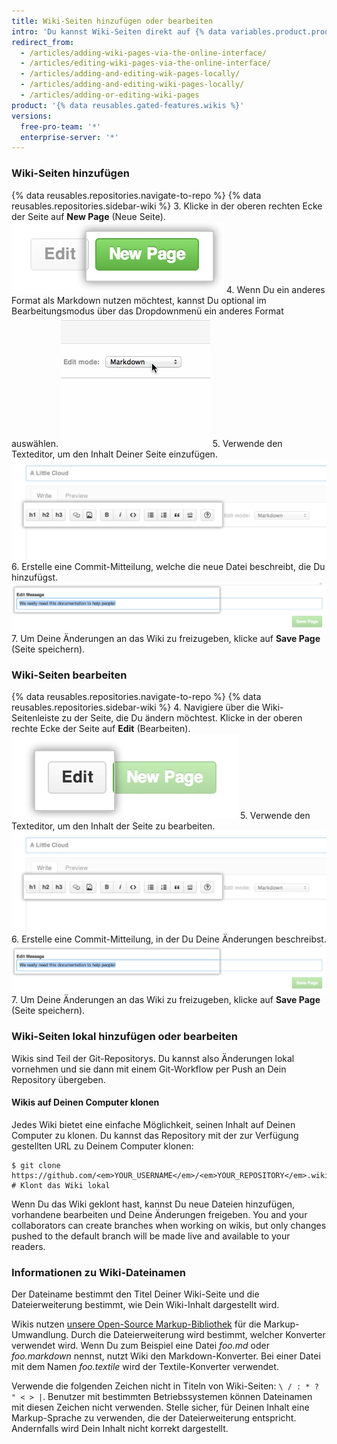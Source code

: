 ```yaml
---
title: Wiki-Seiten hinzufügen oder bearbeiten
intro: 'Du kannst Wiki-Seiten direkt auf {% data variables.product.product_name %} oder lokal über die Befehlszeile hinzufügen und bearbeiten.'
redirect_from:
  - /articles/adding-wiki-pages-via-the-online-interface/
  - /articles/editing-wiki-pages-via-the-online-interface/
  - /articles/adding-and-editing-wik-pages-locally/
  - /articles/adding-and-editing-wiki-pages-locally/
  - /articles/adding-or-editing-wiki-pages
product: '{% data reusables.gated-features.wikis %}'
versions:
  free-pro-team: '*'
  enterprise-server: '*'
---
```


### Wiki-Seiten hinzufügen

{% data reusables.repositories.navigate-to-repo %}
{% data reusables.repositories.sidebar-wiki %}
3. Klicke in der oberen rechten Ecke der Seite auf **New Page** (Neue Seite). ![Schaltfläche „New Page“ (Neue Seite) für Wiki](/assets/images/help/wiki/wiki_new_page_button.png)
4. Wenn Du ein anderes Format als Markdown nutzen möchtest, kannst Du optional im Bearbeitungsmodus über das Dropdownmenü ein anderes Format auswählen. ![Wiki-Markup-Auswahl](/assets/images/help/wiki/wiki_dropdown_markup.gif)
5. Verwende den Texteditor, um den Inhalt Deiner Seite einzufügen. ![Wiki-WYSIWYG](/assets/images/help/wiki/wiki_wysiwyg.png)
6. Erstelle eine Commit-Mitteilung, welche die neue Datei beschreibt, die Du hinzufügst. ![Wiki-Commit-Mitteilung](/assets/images/help/wiki/wiki_commit_message.png)
7. Um Deine Änderungen an das Wiki zu freizugeben, klicke auf **Save Page** (Seite speichern).

### Wiki-Seiten bearbeiten

{% data reusables.repositories.navigate-to-repo %}
{% data reusables.repositories.sidebar-wiki %}
4. Navigiere über die Wiki-Seitenleiste zu der Seite, die Du ändern möchtest. Klicke in der oberen rechte Ecke der Seite auf **Edit** (Bearbeiten). ![Schaltfläche „Edit“ (Bearbeiten) für Wiki-Seite](/assets/images/help/wiki/wiki_edit_page_button.png)
5. Verwende den Texteditor, um den Inhalt der Seite zu bearbeiten. ![Wiki-WYSIWYG](/assets/images/help/wiki/wiki_wysiwyg.png)
6. Erstelle eine Commit-Mitteilung, in der Du Deine Änderungen beschreibst. ![Wiki-Commit-Mitteilung](/assets/images/help/wiki/wiki_commit_message.png)
7. Um Deine Änderungen an das Wiki zu freizugeben, klicke auf **Save Page** (Seite speichern).

### Wiki-Seiten lokal hinzufügen oder bearbeiten

Wikis sind Teil der Git-Repositorys. Du kannst also Änderungen lokal vornehmen und sie dann mit einem Git-Workflow per Push an Dein Repository übergeben.

#### Wikis auf Deinen Computer klonen

Jedes Wiki bietet eine einfache Möglichkeit, seinen Inhalt auf Deinen Computer zu klonen. Du kannst das Repository mit der zur Verfügung gestellten URL zu Deinem Computer klonen:

```shell
$ git clone https://github.com/<em>YOUR_USERNAME</em>/<em>YOUR_REPOSITORY</em>.wiki.git
# Klont das Wiki lokal
```

Wenn Du das Wiki geklont hast, kannst Du neue Dateien hinzufügen, vorhandene bearbeiten und Deine Änderungen freigeben. You and your collaborators can create branches when working on wikis, but only changes pushed to the default branch will be made live and available to your readers.

### Informationen zu Wiki-Dateinamen

Der Dateiname bestimmt den Titel Deiner Wiki-Seite und die Dateierweiterung bestimmt, wie Dein Wiki-Inhalt dargestellt wird.

Wikis nutzen [unsere Open-Source Markup-Bibliothek](https://github.com/github/markup) für die Markup-Umwandlung. Durch die Dateierweiterung wird bestimmt, welcher Konverter verwendet wird. Wenn Du zum Beispiel eine Datei *foo.md* oder *foo.markdown* nennst, nutzt Wiki den Markdown-Konverter. Bei einer Datei mit dem Namen *foo.textile* wird der Textile-Konverter verwendet.

Verwende die folgenden Zeichen nicht in Titeln von Wiki-Seiten: `\ / : * ? " < > |`. Benutzer mit bestimmten Betriebssystemen können Dateinamen mit diesen Zeichen nicht verwenden. Stelle sicher, für Deinen Inhalt eine Markup-Sprache zu verwenden, die der Dateierweiterung entspricht. Andernfalls wird Dein Inhalt nicht korrekt dargestellt.
